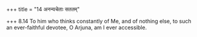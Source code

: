 +++
title = "14 अनन्यचेताः सततम्"

+++
8.14 To him who thinks constantly of Me, and of nothing else, to such an
ever-faithful devotee, O Arjuna, am I ever accessible.
